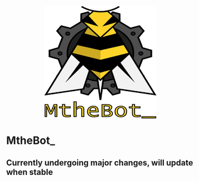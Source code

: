 <p align="center">
    <img src='./assets/logo_text.png' width='300px' height='300px'/>
</p>

# MtheBot_

## Currently undergoing major changes, will update when stable
